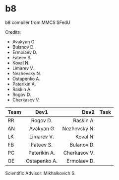 # b8
b8 compiler from MMCS SFedU


Credits:
- Avakyan G.
- Bulanov D.
- Ermolaev D.
- Fateev S.
- Koval N.
- Limarev V.
- Nezhevsky N.
- Ostapenko A.
- Paterikin A.
- Raskin A.
- Rogov D.
- Cherkasov V.


| Team          | Dev1          | Dev2           | Task           |
| ------------- |:-------------:| --------------:| --------------:|
| RR            | Rogov D.      | Raskin A.      |                |
| AN            | Avakyan G     | Nezhevsky N.   |                |
| LK            | Limarev V.    | Koval N.       |                |
| FB            | Fateev S.     | Bulanov D.     |                |
| PC            | Paterikin A.  | Cherkasov V.   |                |
| OE            | Ostapenko A.  | Ermolaev D.    |                |


Scientific Advisor: Mikhalkovich S.
